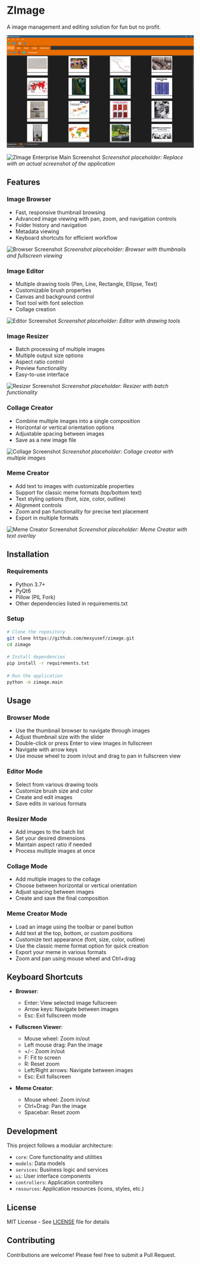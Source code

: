 # ZImage

A image management and editing solution for fun but no profit.

![Main Application](images/app.png)

![ZImage Enterprise Main Screenshot](docs/screenshots/main-screenshot.png)
*Screenshot placeholder: Replace with an actual screenshot of the application*

## Features

### Image Browser
- Fast, responsive thumbnail browsing
- Advanced image viewing with pan, zoom, and navigation controls
- Folder history and navigation
- Metadata viewing
- Keyboard shortcuts for efficient workflow

![Browser Screenshot](docs/screenshots/browser-screenshot.png)
*Screenshot placeholder: Browser with thumbnails and fullscreen viewing*

### Image Editor
- Multiple drawing tools (Pen, Line, Rectangle, Ellipse, Text)
- Customizable brush properties
- Canvas and background control
- Text tool with font selection
- Collage creation

![Editor Screenshot](docs/screenshots/editor-screenshot.png)
*Screenshot placeholder: Editor with drawing tools*

### Image Resizer
- Batch processing of multiple images
- Multiple output size options
- Aspect ratio control
- Preview functionality
- Easy-to-use interface

![Resizer Screenshot](docs/screenshots/resizer-screenshot.png)
*Screenshot placeholder: Resizer with batch functionality*

### Collage Creator
- Combine multiple images into a single composition
- Horizontal or vertical orientation options
- Adjustable spacing between images
- Save as a new image file

![Collage Screenshot](docs/screenshots/collage-screenshot.png)
*Screenshot placeholder: Collage creator with multiple images*

### Meme Creator
- Add text to images with customizable properties
- Support for classic meme formats (top/bottom text)
- Text styling options (font, size, color, outline)
- Alignment controls
- Zoom and pan functionality for precise text placement
- Export in multiple formats

![Meme Creator Screenshot](docs/screenshots/meme-creator-screenshot.png)
*Screenshot placeholder: Meme Creator with text overlay*

## Installation

### Requirements
- Python 3.7+
- PyQt6
- Pillow (PIL Fork)
- Other dependencies listed in requirements.txt

### Setup

```bash
# Clone the repository
git clone https://github.com/mexyusef/zimage.git
cd zimage

# Install dependencies
pip install -r requirements.txt

# Run the application
python -m zimage.main
```

## Usage

### Browser Mode
- Use the thumbnail browser to navigate through images
- Adjust thumbnail size with the slider
- Double-click or press Enter to view images in fullscreen
- Navigate with arrow keys
- Use mouse wheel to zoom in/out and drag to pan in fullscreen view

### Editor Mode
- Select from various drawing tools
- Customize brush size and color
- Create and edit images
- Save edits in various formats

### Resizer Mode
- Add images to the batch list
- Set your desired dimensions
- Maintain aspect ratio if needed
- Process multiple images at once

### Collage Mode
- Add multiple images to the collage
- Choose between horizontal or vertical orientation
- Adjust spacing between images
- Create and save the final composition

### Meme Creator Mode
- Load an image using the toolbar or panel button
- Add text at the top, bottom, or custom positions
- Customize text appearance (font, size, color, outline)
- Use the classic meme format option for quick creation
- Export your meme in various formats
- Zoom and pan using mouse wheel and Ctrl+drag

## Keyboard Shortcuts

- **Browser**:
  - Enter: View selected image fullscreen
  - Arrow keys: Navigate between images
  - Esc: Exit fullscreen mode

- **Fullscreen Viewer**:
  - Mouse wheel: Zoom in/out
  - Left mouse drag: Pan the image
  - +/-: Zoom in/out
  - F: Fit to screen
  - R: Reset zoom
  - Left/Right arrows: Navigate between images
  - Esc: Exit fullscreen

- **Meme Creator**:
  - Mouse wheel: Zoom in/out
  - Ctrl+Drag: Pan the image
  - Spacebar: Reset zoom

## Development

This project follows a modular architecture:
- `core`: Core functionality and utilities
- `models`: Data models
- `services`: Business logic and services
- `ui`: User interface components
- `controllers`: Application controllers
- `resources`: Application resources (icons, styles, etc.)

## License

MIT License - See [LICENSE](LICENSE) file for details

## Contributing

Contributions are welcome! Please feel free to submit a Pull Request.
